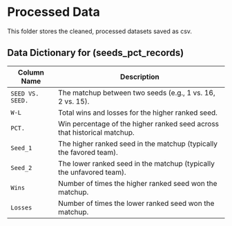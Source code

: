 # Processed Data 
This folder stores the cleaned, processed datasets saved as csv.

## Data Dictionary for (seeds_pct_records) 
| Column Name      | Description                                                                 |
|------------------|-----------------------------------------------------------------------------|
| `SEED VS. SEED.` | The matchup between two seeds (e.g., 1 vs. 16, 2 vs. 15).                   |
| `W-L`            | Total wins and losses for the higher ranked seed.   |
| `PCT.`           | Win percentage of the higher ranked seed across that historical matchup.         |
| `Seed_1`         | The higher ranked seed in the matchup (typically the favored team).        |
| `Seed_2`         | The lower ranked seed in the matchup (typically the unfavored team).           |
| `Wins`           | Number of times the higher ranked seed won the matchup.                    |
| `Losses`         | Number of times the lower ranked seed won the matchup.                   |
